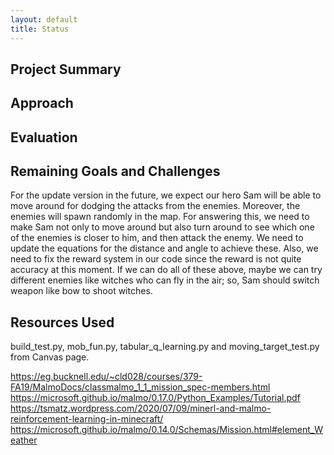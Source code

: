 ```yaml
---
layout: default
title: Status
---
```


## Project Summary ##



## Approach ##




## Evaluation ##



## Remaining Goals and Challenges ## 

  For the update version in the future, we expect our hero Sam will be able to move around for dodging the attacks from the enemies. Moreover, the enemies will spawn randomly in the map. For answering this, we need to make Sam not only to move around but also turn around to see which one of the enemies is closer to him, and then attack the enemy. We need to update the equations for the distance and angle to achieve these. Also, we need to fix the reward system in our code since the reward is not quite accuracy at this moment. 
If we can do all of these above, maybe we can try different enemies like witches who can fly in the air; so, Sam should switch weapon like bow to shoot witches. 

## Resources Used ##

build_test.py, mob_fun.py, tabular_q_learning.py and moving_target_test.py from Canvas page.

https://eg.bucknell.edu/~cld028/courses/379-FA19/MalmoDocs/classmalmo_1_1_mission_spec-members.html 
https://microsoft.github.io/malmo/0.17.0/Python_Examples/Tutorial.pdf 
https://tsmatz.wordpress.com/2020/07/09/minerl-and-malmo-reinforcement-learning-in-minecraft/ 
https://microsoft.github.io/malmo/0.14.0/Schemas/Mission.html#element_Weather 
